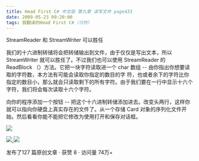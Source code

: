 ```yaml
---
title: Head First C# 中文版 第九章 读写文件 page433
date: 2009-05-23 09:20:00
tags: 我翻译的Head First C#（习作）
---
```

StreamReader  和  StreamWriter  可以胜任

  

我们的十六进制转储将会把转储输出到文件，由于仅仅是写出文本，所以  StreamWriter  就可以胜任了。不过我们也可以使用  StreamReader
的  ReadBlock  （）方法。它把一块字符读取进一个  char  数组  \--  由你指出你想要读取的字符数，本方法有可能会读取你指定的数目的字
符，也或者余下的字符比你指定的数目小，那么就会只读取剩下的所有字符。由于我们要在一行中显示十六个字符，我们将会每次读取十六个字符。

  

向你的程序添加一个按钮  \--  把这个十六进制转储添加进去。改变头两行，这样你就可以指向你硬盘上真实存在的文件了。从一个存储  Card
对象的序列化文件开始。然后看看你能不能把它修改为使用打开和保存对话框。

  

![](http://student.csdn.net/attachment/200905/23/39098_1243041623T8Nx.jpg)



[ ![](https://profile.csdnimg.cn/5/2/5/3_cuipengfei1)
![](https://g.csdnimg.cn/static/user-reg-year/1x/11.png)
](https://blog.csdn.net/cuipengfei1)



发布了127 篇原创文章  ·  获赞 8  ·  访问量 74万+

